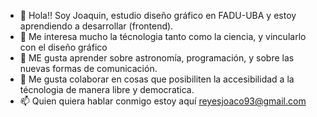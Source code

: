 - 👋 Hola!! Soy Joaquin, estudio diseño gráfico en FADU-UBA y estoy aprendiendo a desarrollar (frontend).
- 👀 Me interesa mucho la técnologia tanto como la ciencia, y vincularlo con el diseño gráfico
- 🌱 ME gusta aprender sobre astronomía, programación, y sobre las nuevas formas de comunicación.
- 💞️ Me gusta colaborar en cosas que posibiliten la accesibilidad a la técnologia de manera libre y democratica.
- 📫 Quien quiera hablar conmigo estoy aquí reyesjoaco93@gmail.com

<!---
JoaquinOtarolaReyes/JoaquinOtarolaReyes is a ✨ special ✨ repository because its `README.md` (this file) appears on your GitHub profile.
You can click the Preview link to take a look at your changes.
--->

